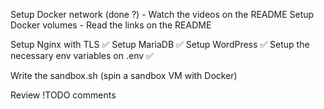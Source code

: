 Setup Docker network (done ?)
    - Watch the videos on the README
Setup Docker volumes
    - Read the links on the README

Setup Nginx with TLS ✅
Setup MariaDB ✅
Setup WordPress ✅
Setup the necessary env variables on .env ✅

Write the sandbox.sh (spin a sandbox VM with Docker) 

Review !TODO comments
